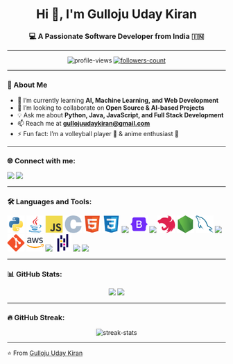 <!-- Header -->
<h1 align="center">Hi 👋, I'm Gulloju Uday Kiran</h1>
<h3 align="center">💻 A Passionate Software Developer from India 🇮🇳</h3>

---

<!-- Badges -->
<p align="center">
  <img src="https://komarev.com/ghpvc/?username=gullojuudaykiran5&label=Profile%20Views&color=0e75b6&style=flat" alt="profile-views" /> 
  <a href="https://github.com/gullojuudaykiran5?tab=followers">
    <img src="https://img.shields.io/github/followers/gullojuudaykiran5?label=Followers&style=social" alt="followers-count" />
  </a>
</p>

---

<!-- About Me -->
### 🚀 About Me  
- 🌱 I’m currently learning **AI, Machine Learning, and Web Development**  
- 👯 I’m looking to collaborate on **Open Source & AI-based Projects**  
- 💡 Ask me about **Python, Java, JavaScript, and Full Stack Development**  
- 📫 Reach me at **gullojuudaykiran@gmail.com**  
- ⚡ Fun fact: I’m a volleyball player 🏐 & anime enthusiast 🎌  

---

<!-- Social Links -->
<h3 align="left">🌐 Connect with me:</h3>
<p align="left">
<a href="https://linkedin.com/in/gullojuudaykiran" target="blank"><img src="https://img.icons8.com/color/48/000000/linkedin.png" width="40" /></a>
<a href="https://leetcode.com/gullojuudaykiran" target="blank"><img src="https://img.icons8.com/external-tal-revivo-shadow-tal-revivo/48/000000/external-level-up-your-coding-skills-and-quickly-land-a-job-logo-shadow-tal-revivo.png" width="40" /></a>
</p>

---

<!-- Tech Stack -->
<h3 align="left">🛠️ Languages and Tools:</h3>
<p align="left">
  <!-- Languages -->
  <img src="https://raw.githubusercontent.com/devicons/devicon/master/icons/python/python-original.svg" width="40" />
  <img src="https://raw.githubusercontent.com/devicons/devicon/master/icons/java/java-original.svg" width="40" />
  <img src="https://raw.githubusercontent.com/devicons/devicon/master/icons/javascript/javascript-original.svg" width="40" />
  <img src="https://raw.githubusercontent.com/devicons/devicon/master/icons/c/c-original.svg" width="40" />
  <img src="https://raw.githubusercontent.com/devicons/devicon/master/icons/html5/html5-original.svg" width="40" />
  <img src="https://raw.githubusercontent.com/devicons/devicon/master/icons/css3/css3-original.svg" width="40" />

  <!-- Frameworks -->
  <img src="https://angular.io/assets/images/logos/angular/angular.svg" width="40" />
  <img src="https://raw.githubusercontent.com/devicons/devicon/master/icons/bootstrap/bootstrap-plain.svg" width="40" />
  <img src="https://cdn.worldvectorlogo.com/logos/django.svg" width="40" />
  <img src="https://raw.githubusercontent.com/devicons/devicon/master/icons/nestjs/nestjs-plain.svg" width="40" />
  <img src="https://raw.githubusercontent.com/devicons/devicon/master/icons/nodejs/nodejs-original.svg" width="40" />

  <!-- Databases & Tools -->
  <img src="https://raw.githubusercontent.com/devicons/devicon/master/icons/mysql/mysql-original.svg" width="40" />
  <img src="https://www.vectorlogo.zone/logos/firebase/firebase-icon.svg" width="40" />
  <img src="https://raw.githubusercontent.com/devicons/devicon/master/icons/git/git-original.svg" width="40" />
  <img src="https://raw.githubusercontent.com/devicons/devicon/master/icons/amazonwebservices/amazonwebservices-original-wordmark.svg" width="40" />
  <img src="https://www.vectorlogo.zone/logos/opencv/opencv-icon.svg" width="40" />
  <img src="https://raw.githubusercontent.com/devicons/devicon/master/icons/pandas/pandas-original.svg" width="40" />
  <img src="https://upload.wikimedia.org/wikipedia/commons/2/21/Matlab_Logo.png" width="40" />
  <img src="https://www.vectorlogo.zone/logos/unity3d/unity3d-icon.svg" width="40" />
</p>

---

<!-- GitHub Stats -->
<h3 align="left">📊 GitHub Stats:</h3>
<p align="center">
  <img src="https://github-readme-stats.vercel.app/api?username=gullojuudaykiran5&show_icons=true&theme=tokyonight" height="180"/>
  <img src="https://github-readme-stats.vercel.app/api/top-langs/?username=gullojuudaykiran5&layout=compact&theme=tokyonight" height="180"/>
</p>

---

<!-- Contribution Graph -->
<h3 align="left">🔥 GitHub Streak:</h3>
<p align="center">
  <img src="https://github-readme-streak-stats.herokuapp.com/?user=gullojuudaykiran5&theme=tokyonight" alt="streak-stats" />
</p>

---

⭐️ From [Gulloju Uday Kiran](https://github.com/gullojuudaykiran5)
